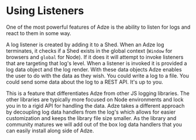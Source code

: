 # Using Listeners

One of the most powerful features of Adze is the ability to listen for logs and react to them in some way.

A log listener is created by adding it to a Shed. When an Adze log terminates, it checks if a Shed exists in the global context (`Window` for browsers and `global` for Node). If it does it will attempt to invoke listeners that are targeting that log's level. When a listener is invoked it is provided a log data object and the log render. With these data objects Adze enables the user to do with the data as they wish. You could write a log to a file. You could send some data about the log to a REST API. It's up to you.

This is a feature that differentiates Adze from other JS logging libraries. The other libraries are typically more focused on Node environments and lock you in to a rigid API for handling the data. Adze takes a different approach by decoupling log data handlers from the log's which allows for easier customization and keeps the library file size smaller. As the library and community matures we will add out of the box log data handlers that you can easily install along side of Adze.
